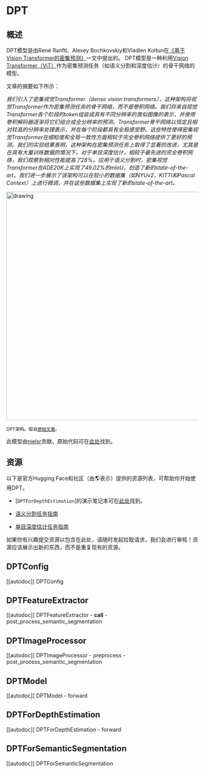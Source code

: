 <!--版权所有 © 2022年 HuggingFace团队。保留所有权利。

根据Apache许可证2.0版本（“许可证”）发布。除非符合许可证的规定，否则你不得使用此文件。
你可以在以下链接处获得许可证的副本

http://www.apache.org/licenses/LICENSE-2.0

注意，此文件采用Markdown格式，但包含我们的文档构建器（类似于MDX）的特定语法，可能在你的Markdown查看器中无法正确显示。

-->

# DPT

## 概述

DPT模型是由René Ranftl、Alexey Bochkovskiy和Vladlen Koltun在[《基于Vision Transformer的密集预测》](https://arxiv.org/abs/2103.13413)一文中提出的。
DPT模型是一种利用[Vision Transformer（ViT）](vit)作为密集预测任务（如语义分割和深度估计）的骨干网络的模型。

文章的摘要如下所示：

*我们引入了密集视觉Transformer（dense vision transformers），这种架构将视觉Transformer作为密集预测任务的骨干网络，而不是卷积网络。我们将来自视觉Transformer各个阶段的token组装成具有不同分辨率的类似图像的表示，并使用卷积解码器逐渐将它们组合成全分辨率的预测。Transformer骨干网络以恒定且相对较高的分辨率处理表示，并在每个阶段都具有全局感受野。这些特性使得密集视觉Transformer在细粒度和全局一致性方面相较于完全卷积网络提供了更好的预测。我们的实验结果表明，这种架构在密集预测任务上取得了显著的改进，尤其是在具有大量训练数据的情况下。对于单目深度估计，相较于最先进的完全卷积网络，我们观察到相对性能提高了28%。应用于语义分割时，密集视觉Transformer在ADE20K上实现了49.02%的mIoU，创造了新的state-of-the-art。我们进一步展示了该架构可以在较小的数据集（如NYUv2、KITTI和Pascal Context）上进行微调，并在这些数据集上实现了新的state-of-the-art。*

<img src="https://huggingface.co/datasets/huggingface/documentation-images/resolve/main/dpt_architecture.jpg"
alt="drawing" width="600"/>

<small> DPT架构。取自<a href="https://arxiv.org/abs/2103.13413" target="_blank">原始文章</a>。 </small>

此模型由[nielsr](https://huggingface.co/nielsr)贡献。原始代码可在[此处](https://github.com/isl-org/DPT)找到。

## 资源

以下是官方Hugging Face和社区（由🌎表示）提供的资源列表，可帮助你开始使用DPT。

- [`DPTForDepthEstimation`]的演示笔记本可在[此处](https://github.com/NielsRogge/Transformers-Tutorials/tree/master/DPT)找到。

- [语义分割任务指南](../tasks/semantic_segmentation)
- [单目深度估计任务指南](../tasks/monocular_depth_estimation)

如果你有兴趣提交资源以包含在此处，请随时发起拉取请求，我们会进行审核！资源应该展示出新的东西，而不是重复现有的资源。

## DPTConfig

[[autodoc]] DPTConfig

## DPTFeatureExtractor

[[autodoc]] DPTFeatureExtractor
    - __call__
    - post_process_semantic_segmentation

## DPTImageProcessor

[[autodoc]] DPTImageProcessor
    - preprocess
    - post_process_semantic_segmentation

## DPTModel

[[autodoc]] DPTModel
    - forward

## DPTForDepthEstimation

[[autodoc]] DPTForDepthEstimation
    - forward

## DPTForSemanticSegmentation

[[autodoc]] DPTForSemanticSegmentation